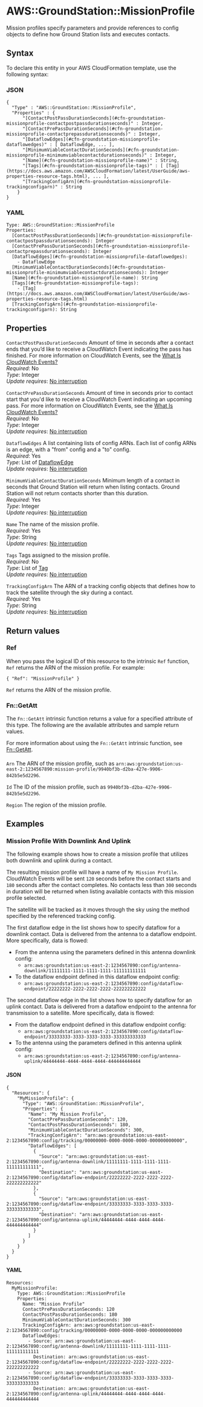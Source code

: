 # AWS::GroundStation::MissionProfile<a name="aws-resource-groundstation-missionprofile"></a>

Mission profiles specify parameters and provide references to config objects to define how Ground Station lists and executes contacts\.

## Syntax<a name="aws-resource-groundstation-missionprofile-syntax"></a>

To declare this entity in your AWS CloudFormation template, use the following syntax:

### JSON<a name="aws-resource-groundstation-missionprofile-syntax.json"></a>

```
{
  "Type" : "AWS::GroundStation::MissionProfile",
  "Properties" : {
      "[ContactPostPassDurationSeconds](#cfn-groundstation-missionprofile-contactpostpassdurationseconds)" : Integer,
      "[ContactPrePassDurationSeconds](#cfn-groundstation-missionprofile-contactprepassdurationseconds)" : Integer,
      "[DataflowEdges](#cfn-groundstation-missionprofile-dataflowedges)" : [ DataflowEdge, ... ],
      "[MinimumViableContactDurationSeconds](#cfn-groundstation-missionprofile-minimumviablecontactdurationseconds)" : Integer,
      "[Name](#cfn-groundstation-missionprofile-name)" : String,
      "[Tags](#cfn-groundstation-missionprofile-tags)" : [ [Tag](https://docs.aws.amazon.com/AWSCloudFormation/latest/UserGuide/aws-properties-resource-tags.html), ... ],
      "[TrackingConfigArn](#cfn-groundstation-missionprofile-trackingconfigarn)" : String
    }
}
```

### YAML<a name="aws-resource-groundstation-missionprofile-syntax.yaml"></a>

```
Type: AWS::GroundStation::MissionProfile
Properties:
  [ContactPostPassDurationSeconds](#cfn-groundstation-missionprofile-contactpostpassdurationseconds): Integer
  [ContactPrePassDurationSeconds](#cfn-groundstation-missionprofile-contactprepassdurationseconds): Integer
  [DataflowEdges](#cfn-groundstation-missionprofile-dataflowedges):
    - DataflowEdge
  [MinimumViableContactDurationSeconds](#cfn-groundstation-missionprofile-minimumviablecontactdurationseconds): Integer
  [Name](#cfn-groundstation-missionprofile-name): String
  [Tags](#cfn-groundstation-missionprofile-tags):
    - [Tag](https://docs.aws.amazon.com/AWSCloudFormation/latest/UserGuide/aws-properties-resource-tags.html)
  [TrackingConfigArn](#cfn-groundstation-missionprofile-trackingconfigarn): String
```

## Properties<a name="aws-resource-groundstation-missionprofile-properties"></a>

`ContactPostPassDurationSeconds` <a name="cfn-groundstation-missionprofile-contactpostpassdurationseconds"></a>
Amount of time in seconds after a contact ends that you’d like to receive a CloudWatch Event indicating the pass has finished\. For more information on CloudWatch Events, see the [What Is CloudWatch Events?](https://docs.aws.amazon.com/AmazonCloudWatch/latest/events/WhatIsCloudWatchEvents.html)  
_Required_: No  
_Type_: Integer  
_Update requires_: [No interruption](https://docs.aws.amazon.com/AWSCloudFormation/latest/UserGuide/using-cfn-updating-stacks-update-behaviors.html#update-no-interrupt)

`ContactPrePassDurationSeconds` <a name="cfn-groundstation-missionprofile-contactprepassdurationseconds"></a>
Amount of time in seconds prior to contact start that you'd like to receive a CloudWatch Event indicating an upcoming pass\. For more information on CloudWatch Events, see the [What Is CloudWatch Events?](https://docs.aws.amazon.com/AmazonCloudWatch/latest/events/WhatIsCloudWatchEvents.html)  
_Required_: No  
_Type_: Integer  
_Update requires_: [No interruption](https://docs.aws.amazon.com/AWSCloudFormation/latest/UserGuide/using-cfn-updating-stacks-update-behaviors.html#update-no-interrupt)

`DataflowEdges` <a name="cfn-groundstation-missionprofile-dataflowedges"></a>
A list containing lists of config ARNs\. Each list of config ARNs is an edge, with a "from" config and a "to" config\.  
_Required_: Yes  
_Type_: List of [DataflowEdge](aws-properties-groundstation-missionprofile-dataflowedge.md)  
_Update requires_: [No interruption](https://docs.aws.amazon.com/AWSCloudFormation/latest/UserGuide/using-cfn-updating-stacks-update-behaviors.html#update-no-interrupt)

`MinimumViableContactDurationSeconds` <a name="cfn-groundstation-missionprofile-minimumviablecontactdurationseconds"></a>
Minimum length of a contact in seconds that Ground Station will return when listing contacts\. Ground Station will not return contacts shorter than this duration\.  
_Required_: Yes  
_Type_: Integer  
_Update requires_: [No interruption](https://docs.aws.amazon.com/AWSCloudFormation/latest/UserGuide/using-cfn-updating-stacks-update-behaviors.html#update-no-interrupt)

`Name` <a name="cfn-groundstation-missionprofile-name"></a>
The name of the mission profile\.  
_Required_: Yes  
_Type_: String  
_Update requires_: [No interruption](https://docs.aws.amazon.com/AWSCloudFormation/latest/UserGuide/using-cfn-updating-stacks-update-behaviors.html#update-no-interrupt)

`Tags` <a name="cfn-groundstation-missionprofile-tags"></a>
Tags assigned to the mission profile\.  
_Required_: No  
_Type_: List of [Tag](https://docs.aws.amazon.com/AWSCloudFormation/latest/UserGuide/aws-properties-resource-tags.html)  
_Update requires_: [No interruption](https://docs.aws.amazon.com/AWSCloudFormation/latest/UserGuide/using-cfn-updating-stacks-update-behaviors.html#update-no-interrupt)

`TrackingConfigArn` <a name="cfn-groundstation-missionprofile-trackingconfigarn"></a>
The ARN of a tracking config objects that defines how to track the satellite through the sky during a contact\.  
_Required_: Yes  
_Type_: String  
_Update requires_: [No interruption](https://docs.aws.amazon.com/AWSCloudFormation/latest/UserGuide/using-cfn-updating-stacks-update-behaviors.html#update-no-interrupt)

## Return values<a name="aws-resource-groundstation-missionprofile-return-values"></a>

### Ref<a name="aws-resource-groundstation-missionprofile-return-values-ref"></a>

When you pass the logical ID of this resource to the intrinsic `Ref` function, `Ref` returns the ARN of the mission profile\. For example:

`{ "Ref": "MissionProfile" }`

`Ref` returns the ARN of the mission profile\.

### Fn::GetAtt<a name="aws-resource-groundstation-missionprofile-return-values-fn--getatt"></a>

The `Fn::GetAtt` intrinsic function returns a value for a specified attribute of this type\. The following are the available attributes and sample return values\.

For more information about using the `Fn::GetAtt` intrinsic function, see [Fn::GetAtt](https://docs.aws.amazon.com/AWSCloudFormation/latest/UserGuide/intrinsic-function-reference-getatt.html)\.

#### <a name="aws-resource-groundstation-missionprofile-return-values-fn--getatt-fn--getatt"></a>

`Arn` <a name="Arn-fn::getatt"></a>
The ARN of the mission profile, such as `arn:aws:groundstation:us-east-2:1234567890:mission-profile/9940bf3b-d2ba-427e-9906-842b5e5d2296`\.

`Id` <a name="Id-fn::getatt"></a>
The ID of the mission profile, such as `9940bf3b-d2ba-427e-9906-842b5e5d2296`\.

`Region` <a name="Region-fn::getatt"></a>
The region of the mission profile\.

## Examples<a name="aws-resource-groundstation-missionprofile--examples"></a>

### Mission Profile With Downlink And Uplink<a name="aws-resource-groundstation-missionprofile--examples--Mission_Profile_With_Downlink_And_Uplink"></a>

The following example shows how to create a mission profile that utilizes both downlink and uplink during a contact\.

The resulting mission profile will have a name of `My Mission Profile`\. CloudWatch Events will be sent `120` seconds before the contact starts and `180` seconds after the contact completes\. No contacts less than `300` seconds in duration will be returned when listing available contacts with this mission profile selected\.

The satellite will be tracked as it moves through the sky using the method specified by the referenced tracking config\.

The first dataflow edge in the list shows how to specify dataflow for a downlink contact\. Data is delivered from the antenna to a dataflow endpoint\. More specifically, data is flowed:

- From the antenna using the parameters defined in this antenna downlink config:
  - `arn:aws:groundstation:us-east-2:1234567890:config/antenna-downlink/11111111-1111-1111-1111-111111111111`
- To the dataflow endpoint defined in this dataflow endpoint config:
  - `arn:aws:groundstation:us-east-2:1234567890:config/dataflow-endpoint/22222222-2222-2222-2222-222222222222`

The second dataflow edge in the list shows how to specify dataflow for an uplink contact\. Data is delivered from a dataflow endpoint to the antenna for transmission to a satellite\. More specifically, data is flowed:

- From the dataflow endpoint defined in this dataflow endpoint config:
  - `arn:aws:groundstation:us-east-2:1234567890:config/dataflow-endpoint/33333333-3333-3333-3333-333333333333`
- To the antenna using the parameters defined in this antenna uplink config:
  - `arn:aws:groundstation:us-east-2:1234567890:config/antenna-uplink/44444444-4444-4444-4444-444444444444`

#### JSON<a name="aws-resource-groundstation-missionprofile--examples--Mission_Profile_With_Downlink_And_Uplink--json"></a>

```
{
  "Resources": {
    "MyMissionProfile": {
      "Type": "AWS::GroundStation::MissionProfile",
      "Properties": {
        "Name": "My Mission Profile",
        "ContactPrePassDurationSeconds": 120,
        "ContactPostPassDurationSeconds": 180,
        "MinimumViableContactDurationSeconds": 300,
        "TrackingConfigArn": "arn:aws:groundstation:us-east-2:1234567890:config/tracking/00000000-0000-0000-0000-000000000000",
        "DataflowEdges": [
          {
            "Source": "arn:aws:groundstation:us-east-2:1234567890:config/antenna-downlink/11111111-1111-1111-1111-111111111111",
            "Destination": "arn:aws:groundstation:us-east-2:1234567890:config/dataflow-endpoint/22222222-2222-2222-2222-222222222222"
          },
          {
            "Source": "arn:aws:groundstation:us-east-2:1234567890:config/dataflow-endpoint/33333333-3333-3333-3333-333333333333",
            "Destination": "arn:aws:groundstation:us-east-2:1234567890:config/antenna-uplink/44444444-4444-4444-4444-444444444444"
          }
        ]
      }
    }
  }
}
```

#### YAML<a name="aws-resource-groundstation-missionprofile--examples--Mission_Profile_With_Downlink_And_Uplink--yaml"></a>

```
Resources:
  MyMissionProfile:
    Type: AWS::GroundStation::MissionProfile
    Properties:
      Name: "Mission Profile"
      ContactPrePassDurationSeconds: 120
      ContactPostPassDurationSeconds: 180
      MinimumViableContactDurationSeconds: 300
      TrackingConfigArn: arn:aws:groundstation:us-east-2:1234567890:config/tracking/00000000-0000-0000-0000-000000000000
      DataflowEdges:
        - Source: arn:aws:groundstation:us-east-2:1234567890:config/antenna-downlink/11111111-1111-1111-1111-111111111111
          Destination: arn:aws:groundstation:us-east-2:1234567890:config/dataflow-endpoint/22222222-2222-2222-2222-222222222222
        - Source: arn:aws:groundstation:us-east-2:1234567890:config/dataflow-endpoint/33333333-3333-3333-3333-333333333333
          Destination: arn:aws:groundstation:us-east-2:1234567890:config/antenna-uplink/44444444-4444-4444-4444-444444444444
```
